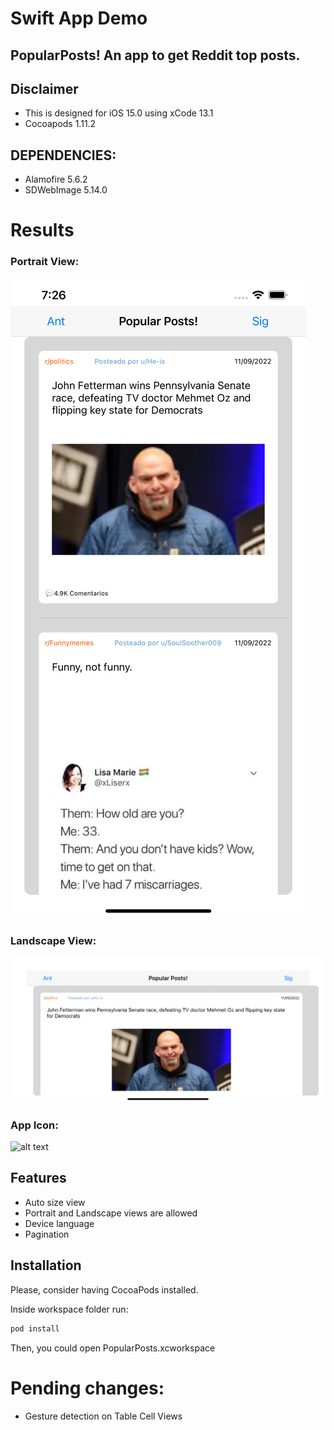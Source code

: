 # Swift App Demo

## PopularPosts! An app to get Reddit top posts.

## Disclaimer

- This is designed for iOS 15.0 using xCode 13.1
- Cocoapods 1.11.2

## DEPENDENCIES:

- Alamofire 5.6.2
- SDWebImage 5.14.0

# Results

### Portrait View:

![alt text](./imgs/portrait.png "Portrait view")

### Landscape View:

![alt text](./imgs/landscape.png "Portrait view")

### App Icon:

![alt text](./imgs/logo.png "Portrait view")

## Features

- Auto size view
- Portrait and Landscape views are allowed
- Device language
- Pagination

## Installation

Please, consider having CocoaPods installed.

Inside workspace folder run:

```sh
pod install
```

Then, you could open PopularPosts.xcworkspace

# Pending changes:

- Gesture detection on Table Cell Views

